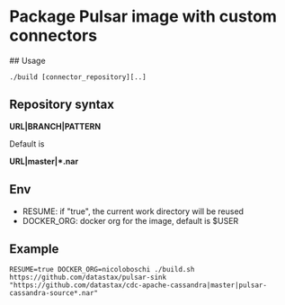 # Package Pulsar image with custom connectors


## Usage

```
./build [connector_repository][..]
```

## Repository syntax

**URL|BRANCH|PATTERN**

Default is

**URL|master|*.nar**


## Env

- RESUME: if "true", the current work directory will be reused
- DOCKER_ORG: docker org for the image, default is $USER

## Example
```
RESUME=true DOCKER_ORG=nicoloboschi ./build.sh https://github.com/datastax/pulsar-sink "https://github.com/datastax/cdc-apache-cassandra|master|pulsar-cassandra-source*.nar"
```